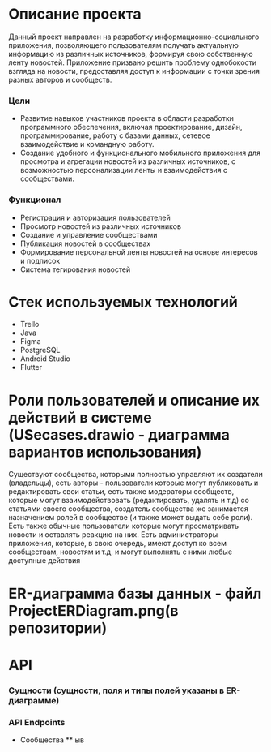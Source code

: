 # Описание проекта
Данный проект направлен на разработку информационно-социального приложения, позволяющего пользователям получать актуальную информацию из различных источников, формируя свою собственную ленту новостей. Приложение призвано решить проблему однобокости взгляда на новости, предоставляя доступ к информации с точки зрения разных авторов и сообществ.

### Цели
- Развитие навыков участников проекта в области разработки программного обеспечения, включая проектирование, дизайн, программирование, работу с базами данных, сетевое взаимодействие и командную работу.
- Создание удобного и функционального мобильного приложения для просмотра и агрегации новостей из различных источников, с возможностью персонализации ленты и взаимодействия с сообществами.

### Функционал
- Регистрация и авторизация пользователей
- Просмотр новостей из различных источников
- Создание и управление сообществами
- Публикация новостей в сообществах
- Формирование персональной ленты новостей на основе интересов и подписок
- Система тегирования новостей

# Стек используемых технологий
- Trello
- Java
- Figma
- PostgreSQL
- Android Studio
- Flutter

# Роли пользователей и описание их действий в системе (USecases.drawio - диаграмма вариантов использования)
Существуют сообщества, которыми полностью управляют их создатели (владельцы), есть авторы - пользователи которые могут публиковать и редактировать свои статьи, есть также модераторы сообществ, которые могут взаимодействовать (редактировать, удалять и т.д) со статьями своего сообщества, создатель сообщества же занимается назначением ролей в сообществе (и также может выдать себе роли). Есть также обычные пользователи которые могут просматривать новости и оставлять реакцию на них. Есть администраторы приложения, которые, в свою очередь, имеют доступ ко всем сообществам, новостям и т.д, и могут выполнять с ними любые доступные действия

# ER-диаграмма базы данных - файл ProjectERDiagram.png(в репозитории)
# API
### Сущности (сущности, поля и типы полей указаны в ER-диаграмме)
### API Endpoints
* Сообщества
  ** ыв
